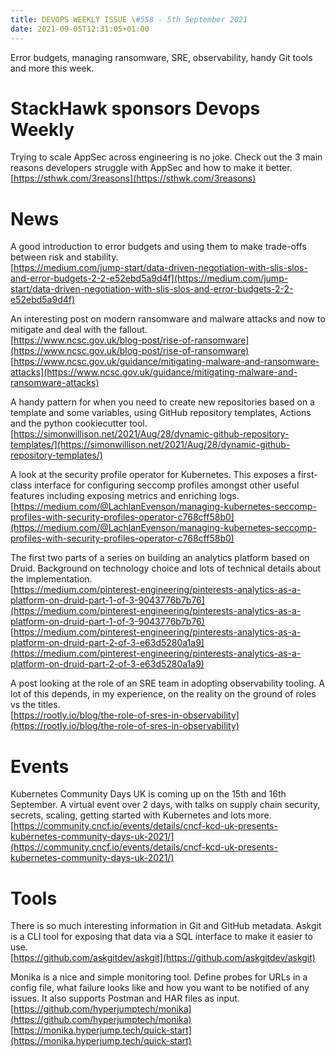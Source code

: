 ```yaml
---
title: DEVOPS WEEKLY ISSUE \#558 - 5th September 2021 
date: 2021-09-05T12:31:05+01:00
---
```


Error budgets, managing ransomware, SRE, observability, handy Git tools and more this week.


StackHawk sponsors Devops Weekly
============================

Trying to scale AppSec across engineering is no joke. Check out the 3 main reasons developers struggle with AppSec and how to make it better.
<br>[https://sthwk.com/3reasons](https://sthwk.com/3reasons)


News
====

A good introduction to error budgets and using them to make trade-offs between risk and stability.
<br>[https://medium.com/jump-start/data-driven-negotiation-with-slis-slos-and-error-budgets-2-2-e52ebd5a9d4f](https://medium.com/jump-start/data-driven-negotiation-with-slis-slos-and-error-budgets-2-2-e52ebd5a9d4f)


An interesting post on modern ransomware and malware attacks and now to mitigate and deal with the fallout.
<br>[https://www.ncsc.gov.uk/blog-post/rise-of-ransomware](https://www.ncsc.gov.uk/blog-post/rise-of-ransomware)
<br>[https://www.ncsc.gov.uk/guidance/mitigating-malware-and-ransomware-attacks](https://www.ncsc.gov.uk/guidance/mitigating-malware-and-ransomware-attacks)


A handy pattern for when you need to create new repositories based on a template and some variables, using GitHub repository templates, Actions and the python cookiecutter tool.
<br>[https://simonwillison.net/2021/Aug/28/dynamic-github-repository-templates/](https://simonwillison.net/2021/Aug/28/dynamic-github-repository-templates/)


A look at the security profile operator for Kubernetes. This exposes a first-class interface for configuring seccomp profiles amongst other useful features including exposing metrics and enriching logs.
<br>[https://medium.com/@LachlanEvenson/managing-kubernetes-seccomp-profiles-with-security-profiles-operator-c768cff58b0](https://medium.com/@LachlanEvenson/managing-kubernetes-seccomp-profiles-with-security-profiles-operator-c768cff58b0)


The first two parts of a series on building an analytics platform based on Druid. Background on technology choice and lots of technical details about the implementation.
<br>[https://medium.com/pinterest-engineering/pinterests-analytics-as-a-platform-on-druid-part-1-of-3-9043776b7b76](https://medium.com/pinterest-engineering/pinterests-analytics-as-a-platform-on-druid-part-1-of-3-9043776b7b76)
<br>[https://medium.com/pinterest-engineering/pinterests-analytics-as-a-platform-on-druid-part-2-of-3-e63d5280a1a9](https://medium.com/pinterest-engineering/pinterests-analytics-as-a-platform-on-druid-part-2-of-3-e63d5280a1a9)


A post looking at the role of an SRE team in adopting observability tooling. A lot of this depends, in my experience, on the reality on the ground of roles vs the titles.
<br>[https://rootly.io/blog/the-role-of-sres-in-observability](https://rootly.io/blog/the-role-of-sres-in-observability)


Events
======

Kubernetes Community Days UK is coming up on the 15th and 16th September. A virtual event over 2 days, with talks on supply chain security, secrets, scaling, getting started with Kubernetes and lots more.
<br>[https://community.cncf.io/events/details/cncf-kcd-uk-presents-kubernetes-community-days-uk-2021/](https://community.cncf.io/events/details/cncf-kcd-uk-presents-kubernetes-community-days-uk-2021/)


Tools
=====

There is so much interesting information in Git and GitHub metadata. Askgit is a CLI tool for exposing that data via a SQL interface to make it easier to use.
<br>[https://github.com/askgitdev/askgit](https://github.com/askgitdev/askgit)


Monika is a nice and simple monitoring tool. Define probes for URLs in a config file, what failure looks like and how you want to be notified of any issues. It also supports Postman and HAR files as input.
<br>[https://github.com/hyperjumptech/monika](https://github.com/hyperjumptech/monika)
<br>[https://monika.hyperjump.tech/quick-start](https://monika.hyperjump.tech/quick-start)




